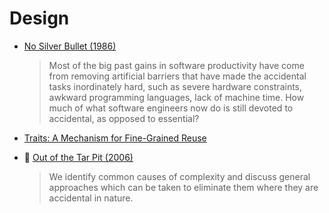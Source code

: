 # Design

* [No Silver Bullet (1986)](http://faculty.salisbury.edu/~xswang/Research/Papers/SERelated/no-silver-bullet.pdf)
    > Most of the big past gains in software productivity have come from removing artificial barriers that have made the accidental tasks inordinately hard, such as severe hardware constraints, awkward programming languages, lack of machine time. How much of what software engineers now do is still devoted to accidental, as opposed to essential?

* [Traits: A Mechanism for Fine-Grained Reuse](http://scg.unibe.ch/archive/papers/Duca06bTOPLASTraits.pdf)

* :scroll: [Out of the Tar Pit (2006)](out-of-the-tar-pit.pdf)
    > We identify common causes of complexity and discuss general approaches which can be taken to eliminate them where they are accidental in nature.
